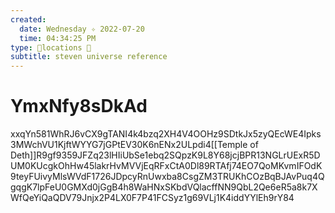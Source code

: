 ```yaml
---
created:
  date: Wednesday ✧ 2022-07-20
  time: 04:34:25 PM
type: 📍locations 📍
subtitle: steven universe reference
---
```


# YmxNfy8sDkAd

xxqYn581WhRJ6vCX9gTANI4k4bzq2XH4V4OOHz9SDtkJx5zyQEcWE4Ipks3MWchVU1KjftWYYG7jGPtEV30K6nENx2ULpdi4[[Temple of Deth]]R9gf9359JFZq23lHIiUbSe1ebq2SQpzK9L8Y68jcjBPR13NGLrUExR5DUM0KUcgkOhHw45lakrHvMVVjEqRFxCtA0Dl89RTAfj74EO7QoMKvmIFOdK9teyFUivyMlsWVdF1726JDpcyRnUwxba8CsgZM3TRUKhCOzBqBJAvPuq4QgqgK7lpFeU0GMXd0jGgB4h8WaHNxSKbdVQlacffNN9QbL2Qe6eR5a8k7XWfQeYiQaQDV79Jnjx2P4LX0F7P41FCSyz1g69VLj1K4iddYYlEh9rY84
